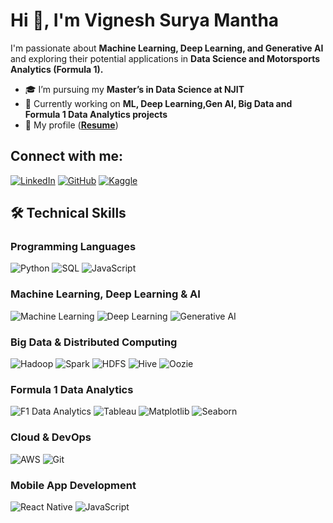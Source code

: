 # Hi 👋, I'm Vignesh Surya Mantha

I'm passionate about **Machine Learning, Deep Learning, and Generative AI** and exploring their potential applications in **Data Science and Motorsports Analytics (Formula 1).**

- 🎓 I’m pursuing my **Master’s in Data Science at NJIT**
- 🚀 Currently working on **ML, Deep Learning,Gen AI, Big Data and Formula 1 Data Analytics projects**
- 📄 My profile (**[Resume](https://drive.google.com/file/d/1KMgM_h8RypW1WCNg-SSmaKU95crcctJS/view?usp=drive_link)**)

## Connect with me:
[![LinkedIn](https://img.shields.io/badge/LinkedIn-0A66C2?style=for-the-badge&logo=linkedin&logoColor=white)](www.linkedin.com/in/vignesh-surya-mantha-5859a1343![image](https://github.com/user-attachments/assets/e5ffee5a-5aa2-49c2-8d5f-12b9f4c72f27)
)
[![GitHub](https://img.shields.io/badge/GitHub-171515?style=for-the-badge&logo=github&logoColor=white)](https://github.com/cmvignesh5599)
[![Kaggle](https://img.shields.io/badge/Kaggle-20BEFF?style=for-the-badge&logo=kaggle&logoColor=white)](https://www.kaggle.com/)

## 🛠 Technical Skills

### **Programming Languages**
![Python](https://img.shields.io/badge/Python-3776AB?style=for-the-badge&logo=python&logoColor=white)
![SQL](https://img.shields.io/badge/SQL-4479A1?style=for-the-badge&logo=postgresql&logoColor=white)
![JavaScript](https://img.shields.io/badge/JavaScript-F7DF1E?style=for-the-badge&logo=javascript&logoColor=black)

### **Machine Learning, Deep Learning & AI**
![Machine Learning](https://img.shields.io/badge/Machine%20Learning-0277BD?style=for-the-badge&logo=scikitlearn&logoColor=white)
![Deep Learning](https://img.shields.io/badge/Deep%20Learning-EE4C2C?style=for-the-badge&logo=pytorch&logoColor=white)
![Generative AI](https://img.shields.io/badge/Generative%20AI-663399?style=for-the-badge&logo=OpenAI&logoColor=white)

### **Big Data & Distributed Computing**
![Hadoop](https://img.shields.io/badge/Hadoop-FF6F00?style=for-the-badge&logo=apachehadoop&logoColor=white)
![Spark](https://img.shields.io/badge/Apache%20Spark-E25A1C?style=for-the-badge&logo=apachespark&logoColor=white)
![HDFS](https://img.shields.io/badge/HDFS-007ACC?style=for-the-badge&logo=apache&logoColor=white)
![Hive](https://img.shields.io/badge/Apache%20Hive-FDEE21?style=for-the-badge&logo=apachehive&logoColor=black)
![Oozie](https://img.shields.io/badge/Oozie-FF5733?style=for-the-badge&logo=apache&logoColor=white)

### **Formula 1 Data Analytics**
![F1 Data Analytics](https://img.shields.io/badge/F1%20Data%20Analytics-DC0000?style=for-the-badge&logo=formula1&logoColor=white)
![Tableau](https://img.shields.io/badge/Tableau-E97627?style=for-the-badge&logo=tableau&logoColor=white)
![Matplotlib](https://img.shields.io/badge/Matplotlib-11557C?style=for-the-badge&logo=matplotlib&logoColor=white)
![Seaborn](https://img.shields.io/badge/Seaborn-6E7582?style=for-the-badge&logo=python&logoColor=white)

### **Cloud & DevOps**
![AWS](https://img.shields.io/badge/AWS-FF9900?style=for-the-badge&logo=amazonaws&logoColor=white)
![Git](https://img.shields.io/badge/Git-F05032?style=for-the-badge&logo=git&logoColor=white)

### **Mobile App Development**
![React Native](https://img.shields.io/badge/React%20Native-61DAFB?style=for-the-badge&logo=react&logoColor=black)
![JavaScript](https://img.shields.io/badge/JavaScript-F7DF1E?style=for-the-badge&logo=javascript&logoColor=black)


